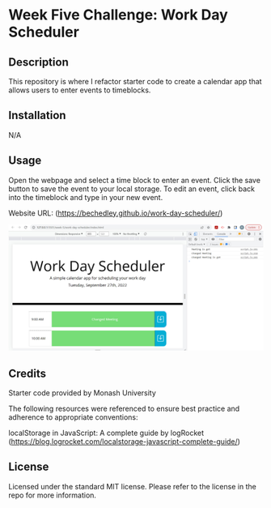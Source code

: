 # Week Five Challenge: Work Day Scheduler

## Description

This repository is where I refactor starter code to create a calendar app that allows users to enter events to timeblocks.

## Installation

N/A

## Usage

Open the webpage and select a time block to enter an event. Click the save button to save the event to your local storage. To edit an event, click back into the timeblock and type in your new event.

Website URL: (https://bechedley.github.io/work-day-scheduler/)


![Screenshot of webpage with splitscreen showing the Chrome dev tools window](\assets\images\scheduler-screenshot.jpg)
    

## Credits

Starter code provided by Monash University

The following resources were referenced to ensure best practice and adherence to appropriate conventions:

localStorage in JavaScript: A complete guide by logRocket (https://blog.logrocket.com/localstorage-javascript-complete-guide/)

## License

Licensed under the standard MIT license. Please refer to the license in the repo for more information.